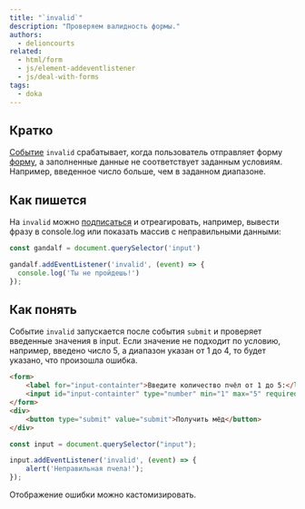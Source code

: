 ```yaml
---
title: "`invalid`"
description: "Проверяем валидность формы."
authors:
  - delioncourts
related:
  - html/form
  - js/element-addeventlistener
  - js/deal-with-forms
tags:
  - doka
---
```


## Кратко

[Событие](/js/invalid/) `invalid` срабатывает, когда пользователь отправляет форму [форму](/html/form/), а заполненные данные не соответствует заданным условиям. Например, введенное число больше, чем в заданном диапазоне.

## Как пишется

На `invalid` можно [подписаться](/js/element-addeventlistener/) и отреагировать, например, вывести фразу в console.log или показать массив с неправильными данными:

```js
const gandalf = document.querySelector('input')

gandalf.addEventListener('invalid', (event) => {
  console.log('Ты не пройдешь!')
});
```

## Как понять

Событие `invalid` запускается после события `submit` и проверяет введенные значения в input. Если значение не подходит по условию, например, введено число 5, а диапазон указан от 1 до 4, то будет указано, что произошла ошибка.

```html
<form>
    <label for="input-containter">Введите количество пчёл от 1 до 5:</label>
    <input id="input-containter" type="number" min="1" max="5" required />
</form>
<div>
    <button type="submit" value="submit">Получить мёд</button>
</div>
```

```js
const input = document.querySelector("input");

input.addEventListener('invalid', (event) => {
    alert('Неправильная пчела!');
});
```

Отображение ошибки можно кастомизировать.
